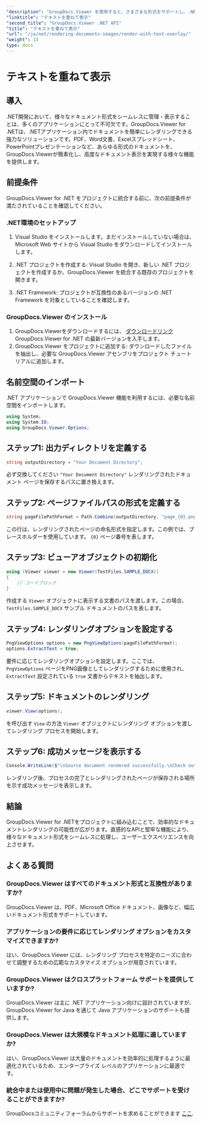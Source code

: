 ```yaml
---
"description": "GroupDocs.Viewer を使用すると、さまざまな形式をサポートし、.NET アプリケーションでドキュメントをシームレスにレンダリングしてユーザー エクスペリエンスを向上できます。"
"linktitle": "テキストを重ねて表示"
"second_title": "GroupDocs.Viewer .NET API"
"title": "テキストを重ねて表示"
"url": "/ja/net/rendering-documents-images/render-with-text-overlay/"
"weight": 13
type: docs
---
```

# テキストを重ねて表示

## 導入
.NET開発において、様々なドキュメント形式をシームレスに管理・表示することは、多くのアプリケーションにとって不可欠です。GroupDocs.Viewer for .NETは、.NETアプリケーション内でドキュメントを簡単にレンダリングできる強力なソリューションです。PDF、Word文書、Excelスプレッドシート、PowerPointプレゼンテーションなど、あらゆる形式のドキュメントを、GroupDocs.Viewerが簡素化し、高度なドキュメント表示を実現する様々な機能を提供します。
## 前提条件
GroupDocs.Viewer for .NET をプロジェクトに統合する前に、次の前提条件が満たされていることを確認してください。
### .NET環境のセットアップ
1. Visual Studio をインストールします。まだインストールしていない場合は、Microsoft Web サイトから Visual Studio をダウンロードしてインストールします。
   
2. .NET プロジェクトを作成する: Visual Studio を開き、新しい .NET プロジェクトを作成するか、GroupDocs.Viewer を統合する既存のプロジェクトを開きます。
3. .NET Framework: プロジェクトが互換性のあるバージョンの .NET Framework を対象としていることを確認します。
### GroupDocs.Viewer のインストール
1. GroupDocs.Viewerをダウンロードするには、 [ダウンロードリンク](https://releases.groupdocs.com/viewer/net/) GroupDocs.Viewer for .NET の最新バージョンを入手します。
2. GroupDocs.Viewer をプロジェクトに追加する: ダウンロードしたファイルを抽出し、必要な GroupDocs.Viewer アセンブリをプロジェクト チュートリアルに追加します。

## 名前空間のインポート
.NET アプリケーションで GroupDocs.Viewer 機能を利用するには、必要な名前空間をインポートします。
```csharp
using System;
using System.IO;
using GroupDocs.Viewer.Options;
```

## ステップ1: 出力ディレクトリを定義する
```csharp
string outputDirectory = "Your Document Directory";
```
必ず交換してください `"Your Document Directory"` レンダリングされたドキュメント ページを保存するパスに置き換えます。
## ステップ2: ページファイルパスの形式を定義する
```csharp
string pageFilePathFormat = Path.Combine(outputDirectory, "page_{0}.png");
```
この行は、レンダリングされたページの命名形式を指定します。この例では、プレースホルダーを使用しています。 `{0}` ページ番号を表します。
## ステップ3: ビューアオブジェクトの初期化
```csharp
using (Viewer viewer = new Viewer(TestFiles.SAMPLE_DOCX))
{
    // コードブロック
}
```
作成する `Viewer` オブジェクトに表示する文書のパスを渡します。この場合、 `TestFiles.SAMPLE_DOCX` サンプル ドキュメントのパスを表します。
## ステップ4: レンダリングオプションを設定する
```csharp
PngViewOptions options = new PngViewOptions(pageFilePathFormat);
options.ExtractText = true;
```
要件に応じてレンダリングオプションを設定します。ここでは、 `PngViewOptions` ページをPNG画像としてレンダリングするために使用され、 `ExtractText` 設定されている `true` 文書からテキストを抽出します。
## ステップ5: ドキュメントのレンダリング
```csharp
viewer.View(options);
```
を呼び出す `View` の方法 `Viewer` オブジェクトにレンダリング オプションを渡してレンダリング プロセスを開始します。
## ステップ6: 成功メッセージを表示する
```csharp
Console.WriteLine($"\nSource document rendered successfully.\nCheck output in {outputDirectory}.");
```
レンダリング後、プロセスの完了とレンダリングされたページが保存される場所を示す成功メッセージを表示します。

## 結論
GroupDocs.Viewer for .NETをプロジェクトに組み込むことで、効率的なドキュメントレンダリングの可能性が広がります。直感的なAPIと堅牢な機能により、様々なドキュメント形式をシームレスに処理し、ユーザーエクスペリエンスを向上させます。
## よくある質問
### GroupDocs.Viewer はすべてのドキュメント形式と互換性がありますか?
GroupDocs.Viewer は、PDF、Microsoft Office ドキュメント、画像など、幅広いドキュメント形式をサポートしています。
### アプリケーションの要件に応じてレンダリング オプションをカスタマイズできますか?
はい、GroupDocs.Viewer には、レンダリング プロセスを特定のニーズに合わせて調整するための広範なカスタマイズ オプションが用意されています。
### GroupDocs.Viewer はクロスプラットフォーム サポートを提供していますか?
GroupDocs.Viewer は主に .NET アプリケーション向けに設計されていますが、GroupDocs.Viewer for Java を通じて Java アプリケーションのサポートも提供します。
### GroupDocs.Viewer は大規模なドキュメント処理に適していますか?
はい、GroupDocs.Viewer は大量のドキュメントを効率的に処理するように最適化されているため、エンタープライズ レベルのアプリケーションに最適です。
### 統合中または使用中に問題が発生した場合、どこでサポートを受けることができますか?
GroupDocsコミュニティフォーラムからサポートを求めることができます [ここ](https://forum。groupdocs.com/c/viewer/9).